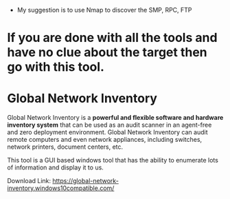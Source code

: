 - My suggestion is to use Nmap to discover the SMP, RPC, FTP



# If you are done with all the tools and have no clue about the target then go with this tool.

# Global Network Inventory

Global Network Inventory is a **powerful and flexible software and hardware inventory system** that can be used as an audit scanner in an agent-free and zero deployment environment. Global Network Inventory can audit remote computers and even network appliances, including switches, network printers, document centers, etc.

This tool is a GUI based windows tool that has the ability to enumerate lots of information and display it to us.

Download Link: https://global-network-inventory.windows10compatible.com/
